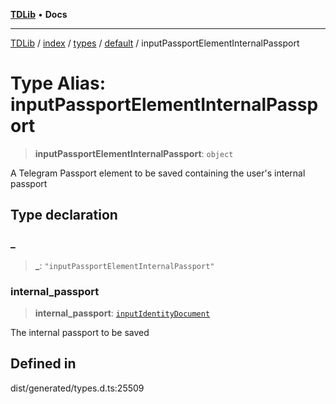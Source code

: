 [**TDLib**](../../../../../../README.md) • **Docs**

***

[TDLib](../../../../../../modules.md) / [index](../../../../../README.md) / [types](../../../README.md) / [default](../README.md) / inputPassportElementInternalPassport

# Type Alias: inputPassportElementInternalPassport

> **inputPassportElementInternalPassport**: `object`

A Telegram Passport element to be saved containing the user's internal passport

## Type declaration

### \_

> **\_**: `"inputPassportElementInternalPassport"`

### internal\_passport

> **internal\_passport**: [`inputIdentityDocument`](inputIdentityDocument.md)

The internal passport to be saved

## Defined in

dist/generated/types.d.ts:25509
